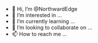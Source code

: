 - 👋 Hi, I’m @NorthwardEdge
- 👀 I’m interested in ...
- 🌱 I’m currently learning ...
- 💞️ I’m looking to collaborate on ...
- 📫 How to reach me ...

<!---
NorthwardEdge/NorthwardEdge is a ✨ special ✨ repository because its `README.md` (this file) appears on your GitHub profile.
You can click the Preview link to take a look at your changes.
--->
